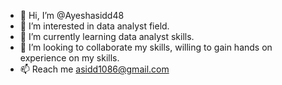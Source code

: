 - 👋 Hi, I’m @Ayeshasidd48
- 👀 I’m interested in data analyst field.
- 🌱 I’m currently learning data analyst skills.
- 💞️ I’m looking to collaborate my skills, willing to gain hands on experience on my skills.
- 📫 Reach me asidd1086@gmail.com

<!---
Ayeshasidd48/Ayeshasidd48 is a ✨ special ✨ repository because its `README.md` (this file) appears on your GitHub profile.
You can click the Preview link to take a look at your changes.
--->
